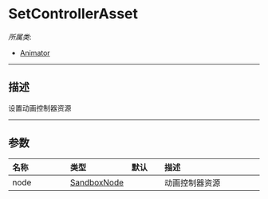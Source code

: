 # SetControllerAsset

*所属类*:
* [Animator](/Api/Classes/Animation/Animator.md)
------------------------------------------------------------------------------------------
## 描述

设置动画控制器资源

------------------------------------------------------------------------------------------
## 参数

|<div style="width:100px">名称</div>|<div style="width:100px">类型</div>|<div style="width:50px">默认</div>|<div style="width:350px">描述</div>|
|:---|:---|:---|:---|
|node|[SandboxNode](/Api/Classes/Base/SandboxNode.md)||动画控制器资源|
